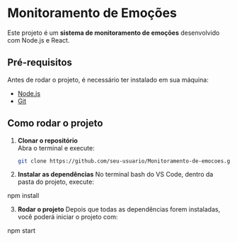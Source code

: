 # Monitoramento de Emoções

Este projeto é um **sistema de monitoramento de emoções** desenvolvido com Node.js e React.  

## Pré-requisitos

Antes de rodar o projeto, é necessário ter instalado em sua máquina:

- [Node.js](https://nodejs.org/)  
- [Git](https://git-scm.com/)

## Como rodar o projeto

1. **Clonar o repositório**  
   Abra o terminal e execute:  
   ```bash
   git clone https://github.com/seu-usuario/Monitoramento-de-emocoes.git

2. **Instalar as dependências**
No terminal bash do VS Code, dentro da pasta do projeto, execute:

npm install

3. **Rodar o projeto**
Depois que todas as dependências forem instaladas, você poderá iniciar o projeto com:

npm start

